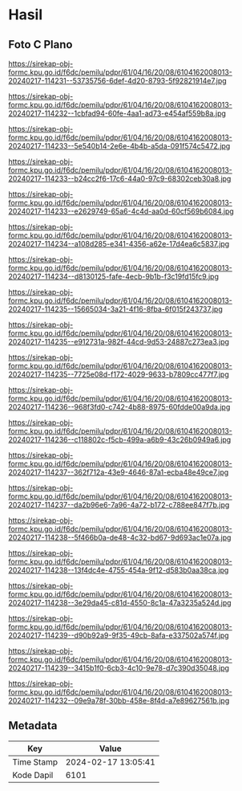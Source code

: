 # Hasil

## Foto C Plano

https://sirekap-obj-formc.kpu.go.id/f6dc/pemilu/pdpr/61/04/16/20/08/6104162008013-20240217-114231--53735756-6def-4d20-8793-5f92821914e7.jpg

https://sirekap-obj-formc.kpu.go.id/f6dc/pemilu/pdpr/61/04/16/20/08/6104162008013-20240217-114232--1cbfad94-60fe-4aa1-ad73-e454af559b8a.jpg

https://sirekap-obj-formc.kpu.go.id/f6dc/pemilu/pdpr/61/04/16/20/08/6104162008013-20240217-114233--5e540b14-2e6e-4b4b-a5da-091f574c5472.jpg

https://sirekap-obj-formc.kpu.go.id/f6dc/pemilu/pdpr/61/04/16/20/08/6104162008013-20240217-114233--b24cc2f6-17c6-44a0-97c9-68302ceb30a8.jpg

https://sirekap-obj-formc.kpu.go.id/f6dc/pemilu/pdpr/61/04/16/20/08/6104162008013-20240217-114233--e2629749-65a6-4c4d-aa0d-60cf569b6084.jpg

https://sirekap-obj-formc.kpu.go.id/f6dc/pemilu/pdpr/61/04/16/20/08/6104162008013-20240217-114234--a108d285-e341-4356-a62e-17d4ea6c5837.jpg

https://sirekap-obj-formc.kpu.go.id/f6dc/pemilu/pdpr/61/04/16/20/08/6104162008013-20240217-114234--d8130125-fafe-4ecb-9b1b-f3c19fd15fc9.jpg

https://sirekap-obj-formc.kpu.go.id/f6dc/pemilu/pdpr/61/04/16/20/08/6104162008013-20240217-114235--15665034-3a21-4f16-8fba-6f015f243737.jpg

https://sirekap-obj-formc.kpu.go.id/f6dc/pemilu/pdpr/61/04/16/20/08/6104162008013-20240217-114235--e912731a-982f-44cd-9d53-24887c273ea3.jpg

https://sirekap-obj-formc.kpu.go.id/f6dc/pemilu/pdpr/61/04/16/20/08/6104162008013-20240217-114235--7725e08d-f172-4029-9633-b7809cc477f7.jpg

https://sirekap-obj-formc.kpu.go.id/f6dc/pemilu/pdpr/61/04/16/20/08/6104162008013-20240217-114236--968f3fd0-c742-4b88-8975-60fdde00a9da.jpg

https://sirekap-obj-formc.kpu.go.id/f6dc/pemilu/pdpr/61/04/16/20/08/6104162008013-20240217-114236--c118802c-f5cb-499a-a6b9-43c26b0949a6.jpg

https://sirekap-obj-formc.kpu.go.id/f6dc/pemilu/pdpr/61/04/16/20/08/6104162008013-20240217-114237--362f712a-43e9-4646-87a1-ecba48e49ce7.jpg

https://sirekap-obj-formc.kpu.go.id/f6dc/pemilu/pdpr/61/04/16/20/08/6104162008013-20240217-114237--da2b96e6-7a96-4a72-b172-c788ee847f7b.jpg

https://sirekap-obj-formc.kpu.go.id/f6dc/pemilu/pdpr/61/04/16/20/08/6104162008013-20240217-114238--5f466b0a-de48-4c32-bd67-9d693ac1e07a.jpg

https://sirekap-obj-formc.kpu.go.id/f6dc/pemilu/pdpr/61/04/16/20/08/6104162008013-20240217-114238--13f4dc4e-4755-454a-9f12-d583b0aa38ca.jpg

https://sirekap-obj-formc.kpu.go.id/f6dc/pemilu/pdpr/61/04/16/20/08/6104162008013-20240217-114238--3e29da45-c81d-4550-8c1a-47a3235a524d.jpg

https://sirekap-obj-formc.kpu.go.id/f6dc/pemilu/pdpr/61/04/16/20/08/6104162008013-20240217-114239--d90b92a9-9f35-49cb-8afa-e337502a574f.jpg

https://sirekap-obj-formc.kpu.go.id/f6dc/pemilu/pdpr/61/04/16/20/08/6104162008013-20240217-114239--3415b1f0-6cb3-4c10-9e78-d7c390d35048.jpg

https://sirekap-obj-formc.kpu.go.id/f6dc/pemilu/pdpr/61/04/16/20/08/6104162008013-20240217-114232--09e9a78f-30bb-458e-8f4d-a7e89627561b.jpg


## Metadata

| Key        | Value               |
| ---------- | ------------------- |
| Time Stamp | 2024-02-17 13:05:41 |
| Kode Dapil | 6101                |



